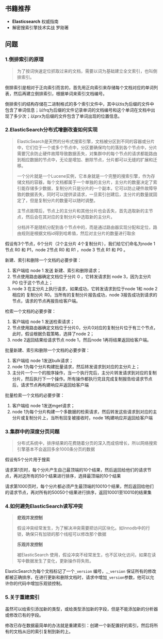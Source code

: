 ## 书籍推荐

- **Elasticsearch**	权威指南
- 解密搜索引擎技术实战 罗刚著

## 问题

### 1.倒排索引的原理

> 为了按词快速定位抓取过来的文档，需要以词为基础建立全文索引，也叫倒排索引。

倒排索引是相对于正向索引而言的，首先用正向索引来存储每个文档对应的单词列表，然后再建立倒排索引，根据单词来索引文档编号。

倒排索引的结构存储在二进制格式的多个索引文件中，其中以tis为后缀的文件中包含了单词信息；以frq为后缀的文件记录单词的文档编号和这个单词在文档中出现了多少次；以prx为后缀的文件包含了单词出现的位置信息。

### 2.ElasticSearch分布式增删改查如何实现

> ElasticSearch是天然的分布式搜索引擎，文档被分区到不同的容器或分片中，它们位于一个或多个节点中，分区要确保均匀的落到各个节点中，分片需要冗余防止硬件故障导致数据丢失，对集群中的每个节点的请求都能路由到相应数据的节点中，无论是增加、删除节点，分片都可以无缝的扩展和迁移。
>
> 一个分片就是一个Lucene实例，它本身就是一个完整的搜索引擎，作为存储文档的容器，每个文档都属于一个单独的主分片，主分片的数量决定了索引能存储多少数据，复制分片只是分片的一个副本，它可以防止硬件故障导致的数据丢失，同时可以提供读请求，一旦索引创建后，主分片的数量就固定了，但是复制分片的数量可以随时调整。
>
> 主节点故障后，节点上的主分片和其他分片也会丢失，首先选取新的主节点，然后会在其对应的复制分片中选取新的主分片。
>
> 分档并不是随机分配到各个节点中的，而是通过路由器实现分配和定位，路由规则是根据文档id得到哈希值，然后对主分片的数量进行取余

假设有3个节点，6个分片（2个主分片 4个复制分片），我们给它们命名为node 1节点 R0 和 P1，node 2节点 R0 和 R1 ，node 3 节点 R1 和 P0 。

新建、索引和删除一个文档的必要步骤：

1. 客户端给 node 1 发送 新建、索引和删除请求；
2. 节点使用路由器确定文档位于分片 0 ，它转发请求到 node 3，因为主分片 P0 位于这个节点上；
3. node 3 在主分片上执行请求，如果成功，它转发请求到位于node 1和 node 2相应的 复制分片 R0。当所有的复制分片报告成功，node 3报告成功到请求的节点，请求的节点再报告给客户端。

检索一个文档的必要步骤：

1. 客户端给 node 1 发送检索请求；
2. 节点使用路由器确定文档位于分片0，分片0对应的复制分片位于有三个节点，此时，假设根据负载策略，选择了node 2；
3. node 2返回结果给请求节点 node 1，然后node 1再将结果返回给客户端。

批量新建、索引和删除一个文档的必要步骤：

1. 客户端给 node 1发送bulk请求；
2. node 1为每个分片构建批量请求，然后转发请求到对应的主分片上；
3. 主分片一个一个的按序操作，当一个执行完后，主分片转发请求到对应的复制分片，然后执行下一个操作。所有操作都执行完且完成复制报告给请求节点后，请求节点再构建响应并返回给客户端

批量检索一个文档的必要步骤：

1. 客户端给 node 1发送mget请求；
2. node 1为每个分片构建一个多数据的检索请求，然后转发这些请求到对应的主分片或复制分片上，当所有回复被接收时，node 1构建响应并返回给客户端

### 3.集群中的深度分页问题

>分布式系统中，排序结果的花费随着分页的深入而成倍增长，所以网络搜索引擎基本不会返回多余1000条分页的数据

假设有5个分片用于搜索

请求第1页时，每个分片产生自己最顶端的10个结果，然后返回给他们的请求节点，再对这所有的50个结果进行排序，选择最顶端的10个结果

请求第1000页时，每个分片都必须产生最顶端的10010个结果，然后返回给他们的请求节点，再对所有的50050个结果进行排序，返回10001至10010的结果集

### 4.如何避免ElasticSearch读写冲突

> **悲观并发控制**
>
> 假设冲突经常发生，为了解决冲突需要把访问区块化。如Innodb中的行锁，确保只有加锁的那个线程可以修改那个数据
>
> **乐观并发控制**
>
> 被ElasticSearch 使用，假设冲突不经常发生，也不区块化访问，如果在读写中数据发生了变化，更新操作将失败。

ElasticSearch为每个文档标记了一个`_version` 编号，_`_version` 保证所有的修改都被正确排序，在进行更新和删除文档时，请求中增加`_version`参数，他可以允许你的代码中增加乐观锁控制。

### 5.关于重建索引

虽然可以给索引添加新的类型，或给类型添加新的字段，但是不能添加新的分析器或修改已有的字段。

修改已存在数据最简单的办法就是重建索引：创建一个新配置好的索引，然后将所有的文档从旧的索引复制到新的上。